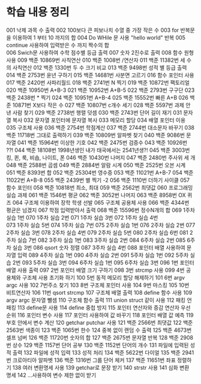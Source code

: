 # 학습 내용 정리
001 낙제 과목 수 출력 
002 100보다 큰 피보나치 수열 중 가장 작은 수
003 for 반복문을 이용하여 1 부터 10 까지의 합 
004 Do WHile 문 사용 "hello world" 반복
005 continue 사용하여 입력받은 수 까지 짝수의 합  
006 Swich문 사용하여 수학 점수별 등급 출력
007 숫자 2진수로 출력
008 함수 원형 사용
009 백준 10869번 사칙연산 
010 백준 1008번 /연산자
011 백준 11382번 세 수의 사칙연산 
012 백준 1330번 두 수 크기 비교 
013 백준 9498번 성적 별 등급 출력
014 백준 2753번 윤년 구하기
015 백준 14681번 사분면 고르기 
016 함수 포인터 사용 
017 백준 2420번 사파리월드
018 백준 2741번 N 찍기
019 백준 10872번 팩토리얼 
020 백준 10950번 A+B-3
021 백준 10952번 A+B-5
022 백준 2793번 구구단
023 백준 2438번 * 찍기
024 백준 10951번 A+B-4
025 백준 15552번 빠른 A+B
026 백준 10871번 X보다 작은 수
027 백준 10807번 c개수 세기
028 백준 5597번 과제 안 낸 사람 찾기
029 백준 2738번 행렬 덧셈
030 백준 2743번 단어 길이 재기 
031 문자열 복사
032 문자열 포인터에 문자열 복사 
033 메모리 할당 
034 배열 포인터 이용
035 구조체 사용
036 백준 2754번 학점계산
037 백준 2744번 대소문자 바꾸기 
038 백준 11718번 그대로 출력하기 
039 백준 10809번 알파벳 찾기
040 백준 9086번 문자열
041 백준 15964번 이상한 기호 
042 백준 2475번 검증수
043 백준 10926번 ??!
044 백준 18108번 1998년생인 내가 태국에서는 2541년생?!
045 백준 3003번 킹, 퀸, 룩, 비숍, 나이트, 폰
046 백준 10430번 나머지 
047 백준 2480번 주사위 세 개 
048 백준 2588번 곱셈
049 백준 2884번 알람 시계
050 백준 2525번 오븐 시계
051 백준 8393번 합
052 백준 25304번 영수증 
053 백준 11021번 A+B-7
054 백준 11022번 A+B-8
055 백준 2439번 별 찍기 -2
056 백준 1110번 더하기 사이클
057 함수 포인터 
058 백준 10818번 최소, 최대
059 백준 2562번 최댓값
060 프로그래밍 실습 과제
061 백준 1546번 평균
062 백준 3052번 나머지
063 백준 8958번 OX 퀴즈 
064 구조체 이용하여 장학 학생 선발
065 구조체 공용체 사용
066 백준 4344번 평균은 넘겠지
067 학점 입력받아서 출력
068 백준 15596번 정수N개의 합
069 1주차 실습 1번 
070 1주차 실습 2번 
071 1주차 실습 3번
072 1주차 실습 4번  
073 1주차 실습 5번
074 1주차 실습 7번
075 2주차 실습 1번 
076 2주차 실습 2번 
077 2주차 실습 3번 
078 2주차 실습 4번 
079 2주차 실습 5번
080 2주차 실습 6번
081 2주차 실습 7번 
082 3주차 실습 1번 
083 3주차 실습 2번 
084 6주차 실습 2번 
085 6주차 실습 3번 
086 qsort 숫자 정렬 
087 3주차 실습 4번
088 포인터 배열 사용하여 문자열 입력 
089 4주차 실습 1번 
090 4주차 실습 2번 
091 5주차 실습 1번
092 5주차 실습 2번
093 5주차 실습 3번 
094 6주차 실습 1번 
095 6주차 실습 3번 
096 1번 포인터 배열 사용 출력 
097 2번 포인터 배열 크기 구하기
098 3번 strcmp 사용
099 4번 공용체와 구조체 사용 초기화 하기
100 5번 동적 메모리 할당 해제하기 
101 6번 argv argc 사용
102 7번주소 찾기
103 8번 구조체 포인터 사용 
104 9번 마스킹 
105 10번 비트연산자 
106 11번 qsort strcmp 
107 구조체 배열 출력 
108 define 함수 사용 
109 argv argc 문자열 뺄셈
110 구조체 함수 출력 
111 union struct 같이 사용
112 패킹 언패킹
113 define문 사용
114 define 중첩 방지
115 포인터 연산자와 증감 연산자 우선 순위
116 포인터 변수 사용
117 포인터 사용하여 값 바꾸기
118 포인터 배열 값 예측 
119 부호 안에서 변수 계산
120 getchar putchar 사용
121 백준 2566번 최댓값
122 백준 2563번 색종이
123 백준 1065번 한수 
124 중복 없이 랜덤 수 출력
125 백준 4673번 셀프 넘버
126 백준 11720번 숫자의 합
127 백준 2675번 문자열 반복 
128 백준 2908번 상수 
129 백준 1157번 단어 공부
130 백준 1152번 단어의 개수 
131 파일에 입력된 성적 출력 
132 파일에 성적 입력 
133 성적 처리 
134 백준 5622번 다이얼 
135 백준 2941번 크로아티아 알파벳
136 백준 1316번 그룹 단어 체커 
137 백준 11651번 좌표 정렬하기
138 여러 변환명세 사용 
139 getchar로 문장 받기
140 strstr 사용 
141 심화 변환 명세
142 ...사용하여 변수 제한 없이 받기